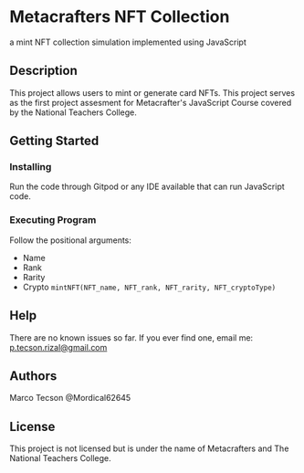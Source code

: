 # Metacrafters NFT Collection
a mint NFT collection simulation implemented using JavaScript

## Description
This project allows users to mint or generate card NFTs. 
This project serves as the first project assesment for Metacrafter's JavaScript Course 
covered by the National Teachers College.

## Getting Started
### Installing
Run the code through Gitpod or any IDE available that can run JavaScript code.

### Executing Program
Follow the positional arguments:
- Name
- Rank
- Rarity
- Crypto
```mintNFT(NFT_name, NFT_rank, NFT_rarity, NFT_cryptoType)```

## Help
There are no known issues so far. If you ever find one, email me: p.tecson.rizal@gmail.com

## Authors
Marco Tecson @Mordical62645

## License
This project is not licensed but is under the name of Metacrafters and The National Teachers College.
